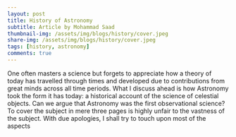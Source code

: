 ```yaml
---
layout: post
title: History of Astronomy
subtitle: Article by Mohammad Saad
thumbnail-img: /assets/img/blogs/history/cover.jpeg
share-img: /assets/img/blogs/history/cover.jpeg
tags: [history, astronomy]
comments: true
---
```


One often masters a science but forgets to appreciate how a theory of today has travelled through times and developed due to contributions from great minds across all time periods. What I discuss ahead is how Astronomy took the form it has today: a historical account of the science of celestial objects. Can we argue that Astronomy was the first observational science? To cover the subject in mere three pages is highly unfair to the vastness of the subject. With due apologies, I shall try to touch upon most of the aspects

<object data="/assets/docs/History_of_Astronomy.pdf" width="100%" height="800" type="application/pdf"></object>
